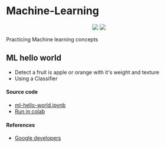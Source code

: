 # Machine-Learning
<p align="center">
<img src="https://img.shields.io/badge/license-MIT-blue.svg">
<img src="https://img.shields.io/badge/Made with-Python-green.svg">
</p> 

Practicing Machine learning concepts

## ML hello world
* Detect a fruit is apple or orange with it's weight and texture
* Using a Classifier

#### Source code
* [ml-hello-world.ipynb](https://github.com/gowtham758550/Machine-Learning/blob/main/ml_hello_world.ipynb) 
* [Run in colab](https://colab.research.google.com/github/gowtham758550/Machine-Learning/blob/main/ml_hello_world.ipynb)

#### References 

* [Google developers](https://m.youtube.com/watch?v=cKxRvEZd3Mw&list=PLOU2XLYxmsIIuiBfYad6rFYQU_jL2ryal&index=1) 
